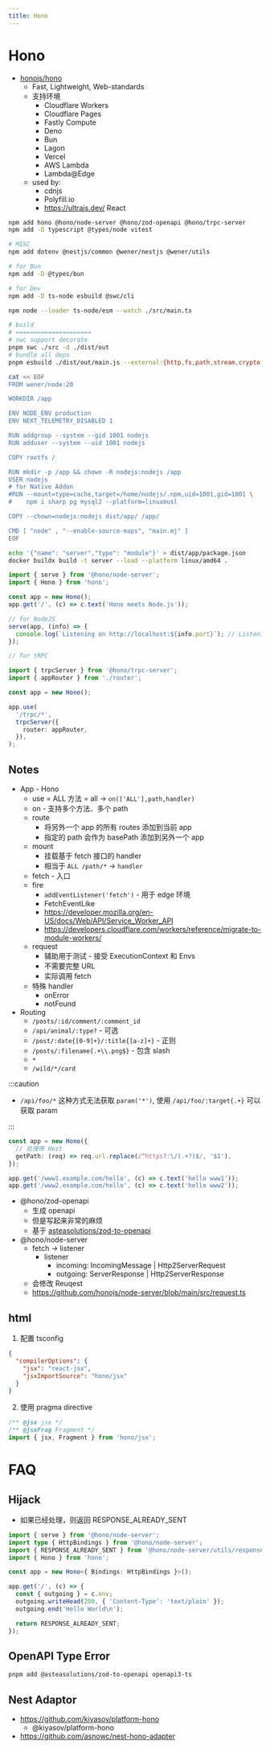 ```yaml
---
title: Hono
---
```


# Hono

- [honojs/hono](https://github.com/honojs/hono)
  - Fast, Lightweight, Web-standards
  - 支持环境
    - Cloudflare Workers
    - Cloudflare Pages
    - Fastly Compute
    - Deno
    - Bun
    - Lagon
    - Vercel
    - AWS Lambda
    - Lambda@Edge
  - used by:
    - cdnjs
    - Polyfill.io
    - https://ultrajs.dev/ React

```bash
npm add hono @hono/node-server @hono/zod-openapi @hono/trpc-server
npm add -D typescript @types/node vitest

# MISC
npm add dotenv @nestjs/common @wener/nestjs @wener/utils

# for Bun
npm add -D @types/bun

# for Dev
npm add -D ts-node esbuild @swc/cli

npm node --loader ts-node/esm --watch ./src/main.ts

# build
# =====================
# swc support decorate
pnpm swc ./src -d ./dist/out
# bundle all deps
pnpm esbuild ./dist/out/main.js --external:{http,fs,path,stream,crypto,os,node:\*} --define:process.env.NODE_ENV=\"production\" --bundle --format=esm --outdir=dist/app --minify-syntax --charset=utf8 --target=es2022,node20 --sourcemap=external --legal-comments=external

cat << EOF
FROM wener/node:20

WORKDIR /app

ENV NODE_ENV production
ENV NEXT_TELEMETRY_DISABLED 1

RUN addgroup --system --gid 1001 nodejs
RUN adduser --system --uid 1001 nodejs

COPY rootfs /

RUN mkdir -p /app && chown -R nodejs:nodejs /app
USER nodejs
# for Native Addon
#RUN --mount=type=cache,target=/home/nodejs/.npm,uid=1001,gid=1001 \
#    npm i sharp pg mysql2 --platform=linuxmusl

COPY --chown=nodejs:nodejs dist/app/ /app/

CMD [ "node" , "--enable-source-maps", "main.mj" ]
EOF

echo '{"name": "server","type": "module"}' > dist/app/package.json
docker buildx build -t server --load --platform linux/amd64 .
```

```ts
import { serve } from '@hono/node-server';
import { Hono } from 'hono';

const app = new Hono();
app.get('/', (c) => c.text('Hono meets Node.js'));

// for NodeJS
serve(app, (info) => {
  console.log(`Listening on http://localhost:${info.port}`); // Listening on http://localhost:3000
});
```

```ts
// for tRPC

import { trpcServer } from '@hono/trpc-server';
import { appRouter } from './router';

const app = new Hono();

app.use(
  '/trpc/*',
  trpcServer({
    router: appRouter,
  }),
);
```

## Notes

- App - Hono
  - use = ALL 方法 = all -> `on(['ALL'],path,handler)`
  - on - 支持多个方法、多个 path
  - route
    - 将另外一个 app 的所有 routes 添加到当前 app
    - 指定的 path 会作为 basePath 添加到另外一个 app
  - mount
    - 挂载基于 fetch 接口的 handler
    - 相当于 `ALL /path/*` -> `handler`
  - fetch - 入口
  - fire
    - `addEventListener('fetch')` - 用于 edge 环境
    - FetchEventLike
    - https://developer.mozilla.org/en-US/docs/Web/API/Service_Worker_API
    - https://developers.cloudflare.com/workers/reference/migrate-to-module-workers/
  - request
    - 辅助用于测试 - 接受 ExecutionContext 和 Envs
    - 不需要完整 URL
    - 实际调用 fetch
  - 特殊 handler
    - onError
    - notFound
- Routing
  - `/posts/:id/comment/:comment_id`
  - `/api/animal/:type?` - 可选
  - `/post/:date{[0-9]+}/:title{[a-z]+}` - 正则
  - `/posts/:filename{.+\\.png$}` - 包含 slash
  - `*`
  - `/wild/*/card`

:::caution

- `/api/foo/*` 这种方式无法获取 `param('*')`, 使用 `/api/foo/:target{.+}` 可以获取 param

:::

```ts
const app = new Hono({
  // 处理带 Host
  getPath: (req) => req.url.replace(/^https?:\/(.+?)$/, '$1'),
});

app.get('/www1.example.com/hello', (c) => c.text('hello www1'));
app.get('/www2.example.com/hello', (c) => c.text('hello www2'));
```

- @hono/zod-openapi
  - 生成 openapi
  - 但是写起来非常的麻烦
  - 基于 [asteasolutions/zod-to-openapi](https://github.com/asteasolutions/zod-to-openapi)
- @hono/node-server
  - fetch -> listener
    - listener
      - incoming: IncomingMessage | Http2ServerRequest
      - outgoing: ServerResponse | Http2ServerResponse
  - 会修改 Reuqest
  - https://github.com/honojs/node-server/blob/main/src/request.ts

## html

1. 配置 tsconfig

```json
{
  "compilerOptions": {
    "jsx": "react-jsx",
    "jsxImportSource": "hono/jsx"
  }
}
```

2. 使用 pragma directive

```ts
/** @jsx jsx */
/** @jsxFrag Fragment */
import { jsx, Fragment } from 'hono/jsx';
```

# FAQ

## Hijack

- 如果已经处理，则返回 RESPONSE_ALREADY_SENT

```ts
import { serve } from '@hono/node-server';
import type { HttpBindings } from '@hono/node-server';
import { RESPONSE_ALREADY_SENT } from '@hono/node-server/utils/response';
import { Hono } from 'hono';

const app = new Hono<{ Bindings: HttpBindings }>();

app.get('/', (c) => {
  const { outgoing } = c.env;
  outgoing.writeHead(200, { 'Content-Type': 'text/plain' });
  outgoing.end('Hello World\n');

  return RESPONSE_ALREADY_SENT;
});
```

## OpenAPI Type Error

```bash
pnpm add @asteasolutions/zod-to-openapi openapi3-ts
```

## Nest Adaptor

- https://github.com/kiyasov/platform-hono
  - @kiyasov/platform-hono
- https://github.com/asnowc/nest-hono-adapter
